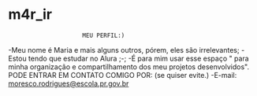 # m4r_ir
                         MEU PERFIL:)
-Meu nome é Maria e mais alguns outros, pórem, eles são irrelevantes;
-Estou tendo que estudar no Alura ;-;
-É para mim usar esse espaço " para minha organização e compartilhamento dos meu projetos desenvolvidos".
            PODE ENTRAR EM CONTATO COMIGO POR:
         (se quiser evite.)
-E-mail: moresco.rodrigues@escola.pr.gov.br
